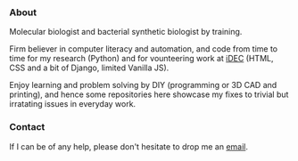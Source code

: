### About

Molecular biologist and bacterial synthetic biologist by training.  
  
Firm believer in computer literacy and automation, and code from time to time for my research (Python) and for vounteering work at [iDEC](https://idec.io) (HTML, CSS and a bit of Django, limited Vanilla JS).  
  
Enjoy learning and problem solving by DIY (programming or 3D CAD and printing), and hence some repositories here showcase my fixes to trivial but irratating issues in everyday work.

### Contact

If I can be of any help, please don't hesitate to drop me an [email](mailto:trevor.y.h.ho@gmail.com).
<!--
**tyhho/tyhho** is a ✨ _special_ ✨ repository because its `README.md` (this file) appears on your GitHub profile.

Here are some ideas to get you started:

- 🔭 I’m currently working on ...
- 🌱 I’m currently learning ...
- 👯 I’m looking to collaborate on ...
- 🤔 I’m looking for help with ...
- 💬 Ask me about ...
- 📫 How to reach me: ...
- 😄 Pronouns: ...
- ⚡ Fun fact: ...
👋
-->
